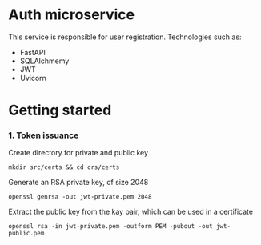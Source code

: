 # Auth microservice
This service is responsible for user registration. 
Technologies such as:
- FastAPI
- SQLAlchmemy
- JWT
- Uvicorn

# Getting started


### 1. Token issuance
Create directory for private and public key
```shell
mkdir src/certs && cd crs/certs
```
Generate an RSA private key, of size 2048
```shell
openssl genrsa -out jwt-private.pem 2048
```
Extract the public key from the kay pair, which can be used in a certificate
```shell
openssl rsa -in jwt-private.pem -outform PEM -pubout -out jwt-public.pem
```
